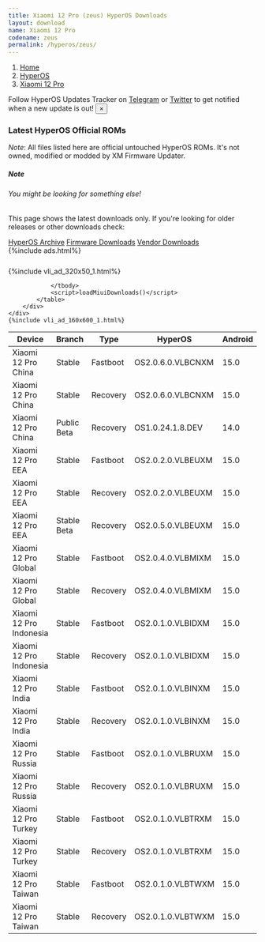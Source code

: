 ```yaml
---
title: Xiaomi 12 Pro (zeus) HyperOS Downloads
layout: download
name: Xiaomi 12 Pro
codename: zeus
permalink: /hyperos/zeus/
---
```

<nav aria-label="breadcrumb">
    <ol class="breadcrumb">
        <li class="breadcrumb-item"><a href="/">Home</a></li>
        <li class="breadcrumb-item"><a href="/hyperos/">HyperOS</a></li>
        <li class="breadcrumb-item active" aria-current="page"><a href="/hyperos/zeus/">Xiaomi 12 Pro</a></li>
    </ol>
</nav>
<div class="alert alert-primary alert-dismissible fade show" role="alert">
    Follow HyperOS Updates Tracker on <a href="https://t.me/MIUIUpdatesTracker" class="alert-link">Telegram</a>
     or <a href="https://twitter.com/MiFwUpdater" class="alert-link">Twitter</a> to get notified when a new update is out!
    <button type="button" class="close" data-dismiss="alert" aria-label="Close">
        <span aria-hidden="true">&times;</span>
    </button>
</div>

### Latest HyperOS Official ROMs
*Note*: All files listed here are official untouched HyperOS ROMs. It's not owned, modified or modded by XM Firmware Updater.
<div class="card">
  <div class="card-body">
    <h5 class="card-title">Note</h5>
    <h6 class="card-subtitle mb-2 text-muted">You might be looking for something else!</h6>
    <p class="card-text">This page shows the latest downloads only.
     If you're looking for older releases or other downloads check:</p>
    <a href="/archive/hyperos/zeus/" class="card-link">HyperOS Archive</a>
    <a href="/firmware/zeus/" class="card-link">Firmware Downloads</a>
    <a href="/vendor/zeus/" class="card-link">Vendor Downloads</a>
  </div>
</div>
{%include ads.html%}
<div class="row justify-content-center">
    <div class="col-10">
        <div class="table-responsive-md" style="margin-top: 25px;">
            {%include vli_ad_320x50_1.html%}
            <table id="miui" class="display dt-responsive nowrap compact table table-striped table-hover table-sm">
                <thead class="thead-dark">
                    <tr>
                        <th data-ref="device">Device</th>
                        <th data-ref="branch">Branch</th>
                        <th data-ref="type">Type</th>
                        <th data-ref="miui">HyperOS</th>
                        <th data-ref="android">Android</th>
                        <th data-ref="size">Size</th>
                        <th data-ref="size">Date</th>
                        <th data-ref="link">Link</th>
                    </tr>
                </thead>
                <tbody>
                <tr><td>Xiaomi 12 Pro China</td><td>Stable</td><td>Fastboot</td><td>OS2.0.6.0.VLBCNXM</td><td>15.0</td><td>7.9 GB</td><td>2025-03-20</td><td><a href="/hyperos/zeus/stable/OS2.0.6.0.VLBCNXM/">Download</a></td></tr>
<tr><td>Xiaomi 12 Pro China</td><td>Stable</td><td>Recovery</td><td>OS2.0.6.0.VLBCNXM</td><td>15.0</td><td>6.1 GB</td><td>2025-03-26</td><td><a href="/hyperos/zeus/stable/OS2.0.6.0.VLBCNXM/">Download</a></td></tr>
<tr><td>Xiaomi 12 Pro China</td><td>Public Beta</td><td>Recovery</td><td>OS1.0.24.1.8.DEV</td><td>14.0</td><td>5.7 GB</td><td>2024-01-12</td><td><a href="/hyperos/zeus/public beta/OS1.0.24.1.8.DEV/">Download</a></td></tr>
<tr><td>Xiaomi 12 Pro EEA</td><td>Stable</td><td>Fastboot</td><td>OS2.0.2.0.VLBEUXM</td><td>15.0</td><td>6.7 GB</td><td>2025-02-18</td><td><a href="/hyperos/zeus/stable/OS2.0.2.0.VLBEUXM/">Download</a></td></tr>
<tr><td>Xiaomi 12 Pro EEA</td><td>Stable</td><td>Recovery</td><td>OS2.0.2.0.VLBEUXM</td><td>15.0</td><td>5.6 GB</td><td>2025-02-25</td><td><a href="/hyperos/zeus/stable/OS2.0.2.0.VLBEUXM/">Download</a></td></tr>
<tr><td>Xiaomi 12 Pro EEA</td><td>Stable Beta</td><td>Recovery</td><td>OS2.0.5.0.VLBEUXM</td><td>15.0</td><td>5.6 GB</td><td>2025-04-03</td><td><a href="/hyperos/zeus/stable beta/OS2.0.5.0.VLBEUXM/">Download</a></td></tr>
<tr><td>Xiaomi 12 Pro Global</td><td>Stable</td><td>Fastboot</td><td>OS2.0.4.0.VLBMIXM</td><td>15.0</td><td>6.7 GB</td><td>2025-03-28</td><td><a href="/hyperos/zeus/stable/OS2.0.4.0.VLBMIXM/">Download</a></td></tr>
<tr><td>Xiaomi 12 Pro Global</td><td>Stable</td><td>Recovery</td><td>OS2.0.4.0.VLBMIXM</td><td>15.0</td><td>5.5 GB</td><td>2025-04-03</td><td><a href="/hyperos/zeus/stable/OS2.0.4.0.VLBMIXM/">Download</a></td></tr>
<tr><td>Xiaomi 12 Pro Indonesia</td><td>Stable</td><td>Fastboot</td><td>OS2.0.1.0.VLBIDXM</td><td>15.0</td><td>6.6 GB</td><td>2025-03-18</td><td><a href="/hyperos/zeus/stable/OS2.0.1.0.VLBIDXM/">Download</a></td></tr>
<tr><td>Xiaomi 12 Pro Indonesia</td><td>Stable</td><td>Recovery</td><td>OS2.0.1.0.VLBIDXM</td><td>15.0</td><td>5.4 GB</td><td>2025-03-26</td><td><a href="/hyperos/zeus/stable/OS2.0.1.0.VLBIDXM/">Download</a></td></tr>
<tr><td>Xiaomi 12 Pro India</td><td>Stable</td><td>Fastboot</td><td>OS2.0.1.0.VLBINXM</td><td>15.0</td><td>6.1 GB</td><td>2025-03-18</td><td><a href="/hyperos/zeus/stable/OS2.0.1.0.VLBINXM/">Download</a></td></tr>
<tr><td>Xiaomi 12 Pro India</td><td>Stable</td><td>Recovery</td><td>OS2.0.1.0.VLBINXM</td><td>15.0</td><td>5.4 GB</td><td>2025-03-25</td><td><a href="/hyperos/zeus/stable/OS2.0.1.0.VLBINXM/">Download</a></td></tr>
<tr><td>Xiaomi 12 Pro Russia</td><td>Stable</td><td>Fastboot</td><td>OS2.0.1.0.VLBRUXM</td><td>15.0</td><td>6.5 GB</td><td>2025-03-18</td><td><a href="/hyperos/zeus/stable/OS2.0.1.0.VLBRUXM/">Download</a></td></tr>
<tr><td>Xiaomi 12 Pro Russia</td><td>Stable</td><td>Recovery</td><td>OS2.0.1.0.VLBRUXM</td><td>15.0</td><td>5.5 GB</td><td>2025-03-28</td><td><a href="/hyperos/zeus/stable/OS2.0.1.0.VLBRUXM/">Download</a></td></tr>
<tr><td>Xiaomi 12 Pro Turkey</td><td>Stable</td><td>Fastboot</td><td>OS2.0.1.0.VLBTRXM</td><td>15.0</td><td>6.4 GB</td><td>2025-03-18</td><td><a href="/hyperos/zeus/stable/OS2.0.1.0.VLBTRXM/">Download</a></td></tr>
<tr><td>Xiaomi 12 Pro Turkey</td><td>Stable</td><td>Recovery</td><td>OS2.0.1.0.VLBTRXM</td><td>15.0</td><td>5.5 GB</td><td>2025-04-01</td><td><a href="/hyperos/zeus/stable/OS2.0.1.0.VLBTRXM/">Download</a></td></tr>
<tr><td>Xiaomi 12 Pro Taiwan</td><td>Stable</td><td>Fastboot</td><td>OS2.0.1.0.VLBTWXM</td><td>15.0</td><td>6.1 GB</td><td>2025-03-18</td><td><a href="/hyperos/zeus/stable/OS2.0.1.0.VLBTWXM/">Download</a></td></tr>
<tr><td>Xiaomi 12 Pro Taiwan</td><td>Stable</td><td>Recovery</td><td>OS2.0.1.0.VLBTWXM</td><td>15.0</td><td>5.3 GB</td><td>2025-03-26</td><td><a href="/hyperos/zeus/stable/OS2.0.1.0.VLBTWXM/">Download</a></td></tr>

                </tbody>
                <script>loadMiuiDownloads()</script>
            </table>
        </div>
    </div>
    {%include vli_ad_160x600_1.html%}
</div>

